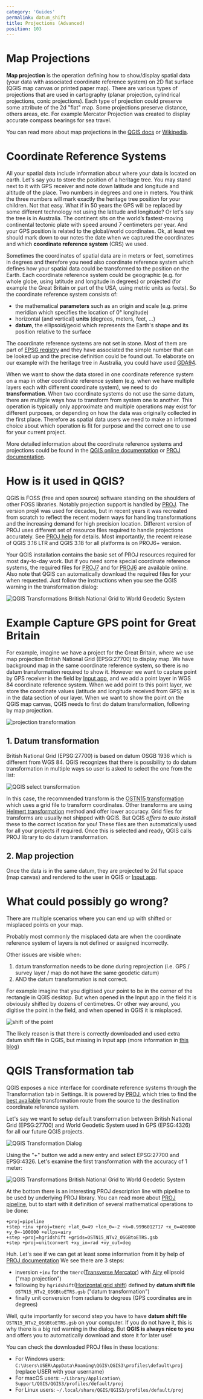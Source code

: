 ```yaml
---
category: 'Guides'
permalink: datum_shift
title: Projections (Advanced) 
position: 103
---
```


# Map Projections

**Map projection** is the operation defining how to show/display spatial data (your data with associated coordinate reference system) on
2D flat surface (QGIS map canvas or printed paper map).
There are various types of projections that are used in cartography (planar projection, cylindrical projections, conic projections).
Each type of projection could preserve some attribute of the 2d "flat" map. Some projections preserve distance,
others areas, etc. For example Mercator Projection was created to display accurate compass bearings for sea travel.

You can read more about map projections in the [QGIS docs](https://docs.qgis.org/testing/en/docs/gentle_gis_introduction/coordinate_reference_systems.html#map-projection-in-detail)
or [Wikipedia](https://en.wikipedia.org/wiki/Map_projection).

# Coordinate Reference Systems

All your spatial data include information about where your data is located on earth. Let's say you to store the position
of a heritage tree. You may stand next to it with GPS receiver and note down latitude and longitude and altitude of the
place. Two numbers in degrees and one in meters. You think the three numbers will mark exactly the heritage
tree position for your children. Not that easy. What if in 50 years the GPS will be replaced by some different technology
not using the latitude and longitude? Or let's say the tree is in Australia. The continent sits on the world’s
fastest-moving continental tectonic plate with speed around 7 centimeters per year. And your GPS position is related to the
global/world coordinates. Ok, at least we should mark down to our notes the date when we captured the coordinates and
which **coordinate reference system** (CRS) we used.

Sometimes the coordinates of spatial data are in meters or feet, sometimes in degrees and therefore you need also coordinate reference system which
defines how your spatial data could be transformed to the position on the Earth. Each coordinate reference system could be
geographic (e.g. for whole globe, using latitude and longitude in degrees) or projected
(for example the Great Britain or part of the USA, using metric units as feets). So the coordinate reference system consists of:

 - the mathematical **parameters** such as an origin and scale (e.g. prime meridian which specifies the location of 0° longitude)
 - horizontal (and vertical) **units** (degrees, meters, feet, ...)
 - **datum**, the ellipsoid/geoid which represents the Earth's shape and its position relative to the surface

The coordinate reference systems are not set in stone. Most of them are part of [EPSG registry](https://en.wikipedia.org/wiki/EPSG_Geodetic_Parameter_Dataset)
and they have associated the simple number that can be looked up and the precise definition could be found out.
To elaborate on our example with the heritage tree in Australia, you could have used [GDA94](https://en.wikipedia.org/wiki/Geocentric_Datum_of_Australia_1994).

When we want to show the data stored in one coordinate reference system on a map in other coordinate reference system (e.g. when
we have multiple layers each with different coordinate system), we need to do **transformation**. When two
coordinate systems do not use the same datum, there are multiple ways how to transform from system one to another.
This operation is typically only approximate and multiple operations may exist for different purposes,
or depending on how the data was originally collected in the first place. Therefore as spatial data users we need to
make an informed choice about which operation is fit for purpose and the correct one to use for your current project.

More detailed information about the coordinate reference systems and projections could be found
in the [QGIS online documentation](https://docs.qgis.org/testing/en/docs/gentle_gis_introduction/coordinate_reference_systems.html)
or [PROJ documentation](https://proj.org/operations/index.html).

# How is it used in QGIS?

QGIS is FOSS (free and open source) software standing on the shoulders of other FOSS libraries. Notably projection support
is handled by [PROJ](https://proj.org). The version proj4 was used for decades, but in recent years it was recreated
from scratch to reflect the recent modern ways for handling transformations and the increasing demand for
high precision location. Different version of PROJ uses different set of resource files required to handle projections
accurately. See [PROJ help](https://proj.org/resource_files.html) for details.
Most importantly, the recent release of QGIS 3.16 LTR and QGIS 3.18 for all platforms is on PROJ6+ version.

Your QGIS installation contains the basic set of PROJ resources required for most day-to-day work. But if you
need some special coordinate reference systems, the required files for [PROJ7](https://github.com/OSGeo/PROJ-data) and for
[PROJ6](https://github.com/OSGeo/proj-datumgrid) are available online. Also note that QGIS can automatically download the
required files for your when requested. Just follow the instructions when you see the QGIS warning in the transformation
dialog:

![QGIS Transformations British National Grid to World Geodetic System](images/QGIS_Transformations2.png)

# Example Capture GPS point for Great Britain  

For example, imagine we have a project for the Great Britain, where we use map projection British National Grid (EPSG:27700) to display map. We have background
map in the same coordinate reference system, so there is no datum transformation required to show it. However we want
to capture point by GPS receiver in the field by [Input app](https://inputapp.io), and we add a point layer in WGS 84
coordinate reference system. When we add point to this point layer, we store the coordinate values (latitude and longitude received from
GPS) as is in the data section of our layer. When we want to show the point on the QGIS map canvas, QGIS needs to first do
datum transformation, following by map projection.

![projection transformation](images/projection_transformation.png)

## 1. Datum transformation

British National Grid (EPSG:27700) is based on datum OSGB 1936 which is different from WGS 84.
QGIS recognizes that there is possibility to do datum transformation in multiple ways
so user is asked to select the one from the list:

![QGIS select transformation](images/transformations_qgis.png)

In this case, the recommended transform is the
[OSTN15 transformation](https://www.ordnancesurvey.co.uk/business-government/tools-support/os-net/for-developers)
which uses a grid file to transform coordinates.
Other transforms are using [Helmert transformation](https://en.wikipedia.org/wiki/Helmert_transformation) method and offer
lower accuracy. Grid files for transforms are usually not shipped with QGIS.
But QGIS *offers to auto install* these to the correct location for you! These files are then automatically used for all your projects if required. Once this is selected and ready, QGIS calls
PROJ library to do datum transformation.

## 2. Map projection

Once the data is in the same datum, they are projected to 2d flat space (map canvas) and rendered to the user in QGIS or [Input app](https://inputapp.io).

# What could possibly go wrong?

There are multiple scenarios where you can end up with shifted or misplaced points on your map.

Probably most commonly the misplaced data are when the coordinate reference system of layers is not defined or
assigned incorrectly.

Other issues are visible when:
1. datum transformation needs to be done during reprojection (i.e. GPS / survey layer / map do not have the
same geodetic datum)
2. AND the datum transformation is not correct.

For example imagine that you digitised your point to be in the corner of the rectangle in QGIS desktop. But when opened
in the Input app in the field it is obviously shifted by dozens of centimetres. Or other way around, you digitise the
point in the field, and when opened in QGIS it is misplaced.

![shift of the point](images/digitizing_shift.png)

The likely reason is that there is correctly downloaded and used extra datum shift file in QGIS, but missing in
Input app (more information in [this blog](https://lutraconsulting.co.uk/blog/2021/04/22/projections-field/))

# QGIS Transformation tab

QGIS exposes a nice interface for coordinate reference systems through the Transformation tab in Settings.
It is powered by [PROJ](https://proj.org/index.html), which tries to find the [best available](https://proj.org/operations/operations_computation.html)
transformation route from the source to the destination coordinate reference system.

Let's say we want to setup default transformation between British National Grid (EPSG:27700) and
World Geodetic System used in GPS (EPSG:4326) for all our future QGIS projects.

![QGIS Transformation Dialog](images/QGIS_Transformations_Dialog.png)

Using the "+" button we add a new entry and select EPSG:27700 and EPSG:4326.
Let's examine the first transformation with the accuracy of 1 meter:

![QGIS Transformations British National Grid to World Geodetic System](images/QGIS_Transformations2.png)

At the bottom there is an interesting PROJ description line with pipeline to be used by underlying PROJ library.
You can read more about [PROJ pipeline](https://proj.org/operations/pipeline.html), but to start with
it definition of several mathematical operations to be done:

```
+proj=pipeline
+step +inv +proj=tmerc +lat_0=49 +lon_0=-2 +k=0.9996012717 +x_0=400000 +y_0=-100000 +ellps=airy
+step +proj=hgridshift +grids=OSTN15_NTv2_OSGBtoETRS.gsb
+step +proj=unitconvert +xy_in=rad +xy_out=deg
```

Huh. Let's see if we can get at least some information from it by help of [PROJ documentation](https://proj.org/)
We see there are 3 steps:
- inversion `+inv` for the `tmerc`([Transverse Mercator](https://proj.org/operations/projections/tmerc.html)) with [Airy](https://proj.org/operations/projections/airy.html?highlight=airy) ellipsoid ("map projection")
- following by `hgridshift`([Horizontal grid shift](https://proj.org/operations/transformations/hgridshift.html?highlight=hgridshift)) defined by **datum shift file** `OSTN15_NTv2_OSGBtoETRS.gsb` ("datum transformation")
- finally unit conversion from radians to degrees (GPS coordinates are in degrees)

Well, quite importantly for second step you have to have **datum shift file** `OSTN15_NTv2_OSGBtoETRS.gsb` on your computer.
If you do not have it, this is why there is a big red warning in the dialog. But **QGIS is always nice to you** and offers you
to automatically download and store it for later use!

You can check the downloaded PROJ files in these locations:

- For Windows users: `C:\Users\USER\AppData\Roaming\QGIS\QGIS3\profiles\default\proj` (replace USER with your username)
- For macOS users: `~/Library/Application\ Support/QGIS/QGIS3/profiles/default/proj`
- For Linux users: `~/.local/share/QGIS/QGIS3/profiles/default/proj`
